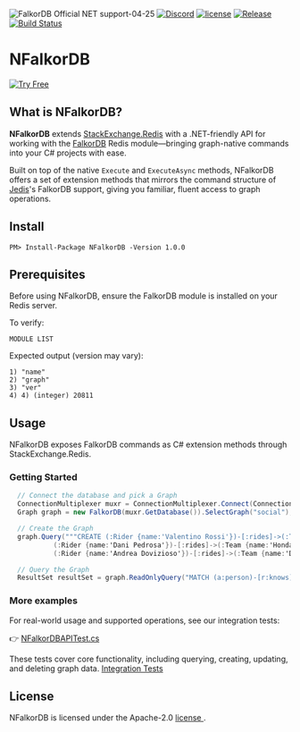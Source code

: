 ![FalkorDB Official  NET support-04-25](https://github.com/user-attachments/assets/659113e1-7e5b-433a-8a1d-199324278e22)
[![Discord](https://img.shields.io/discord/1146782921294884966?style=flat-square)](https://discord.gg/ErBEqN9E)
[![license](https://img.shields.io/github/license/FalkorDB/NFalkorDB.svg)](https://github.com/FalkorDB/NFalkorDB/blob/master/LICENSE)
[![Release](https://img.shields.io/github/release/FalkorDB/NFalkorDB.svg)](https://github.com/FalkorDB/NFalkorDB/releases/latest)
[![Build Status](https://github.com/falkordb/NFalkorDB/actions/workflows/dotnet.yml/badge.svg)](https://github.com/falkordb/NFalkorDB/actions/workflows/dotnet.yml)

# NFalkorDB

[![Try Free](https://img.shields.io/badge/Try%20Free-FalkorDB%20Cloud-FF8101?labelColor=FDE900&style=for-the-badge&link=https://app.falkordb.cloud)](https://app.falkordb.cloud)

## What is NFalkorDB?

**NFalkorDB** extends [StackExchange.Redis](https://github.com/StackExchange/StackExchange.Redis) with a .NET-friendly API for working with the [FalkorDB](https://www.falkordb.com) Redis module—bringing graph-native commands into your C# projects with ease.

Built on top of the native `Execute` and `ExecuteAsync` methods, NFalkorDB offers a set of extension methods that mirrors the command structure of [Jedis](https://github.com/xetorthio/jedis)'s FalkorDB support, giving you familiar, fluent access to graph operations.

## Install

```
PM> Install-Package NFalkorDB -Version 1.0.0
```
## Prerequisites

Before using NFalkorDB, ensure the FalkorDB module is installed on your Redis server.

To verify:

```
MODULE LIST
```

Expected output (version may vary):

```
1) "name"
2) "graph"
3) "ver"
4) 4) (integer) 20811
```

## Usage

NFalkorDB exposes FalkorDB commands as C# extension methods through StackExchange.Redis.

### Getting Started

```c#
  // Connect the database and pick a Graph
  ConnectionMultiplexer muxr = ConnectionMultiplexer.Connect(ConnectionString).
  Graph graph = new FalkorDB(muxr.GetDatabase()).SelectGraph("social");

  // Create the Graph
  graph.Query("""CREATE (:Rider {name:'Valentino Rossi'})-[:rides]->(:Team {name:'Yamaha'}),
           (:Rider {name:'Dani Pedrosa'})-[:rides]->(:Team {name:'Honda'}),
           (:Rider {name:'Andrea Dovizioso'})-[:rides]->(:Team {name:'Ducati'})""");

  // Query the Graph
  ResultSet resultSet = graph.ReadOnlyQuery("MATCH (a:person)-[r:knows]->(b:person) RETURN a, r, b");
```

### More examples

For real-world usage and supported operations, see our integration tests:

👉 [NFalkorDBAPITest.cs](https://github.com/falkordb/NFalkorDB/blob/master/NFalkorDB.Tests/FalkorDBAPITest.cs)

These tests cover core functionality, including querying, creating, updating, and deleting graph data.
[Integration Tests](https://github.com/falkordb/NFalkorDB/blob/master/NFalkorDB.Tests/FalkorDBAPITest.cs)

## License

NFalkorDB is licensed under the Apache-2.0 [license ](https://github.com/FalkorDB/NFalkorDB/blob/master/LICENSE).
